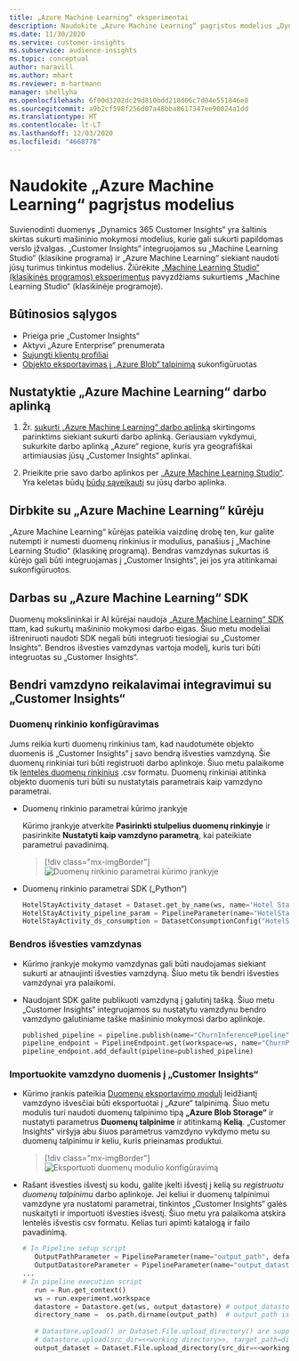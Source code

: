 ```yaml
---
title: „Azure Machine Learning“ eksperimentai
description: Naudokite „Azure Machine Learning“ pagrįstus modelius „Dynamics 365 Customer Insights“.
ms.date: 11/30/2020
ms.service: customer-insights
ms.subservice: audience-insights
ms.topic: conceptual
author: naravill
ms.author: mhart
ms.reviewer: m-hartmann
manager: shellyha
ms.openlocfilehash: 6f00d3202dc29d810bdd218d06c7d04e551846e8
ms.sourcegitcommit: a9b2cf598f256d07a48bba8617347ee90024a1dd
ms.translationtype: HT
ms.contentlocale: lt-LT
ms.lasthandoff: 12/03/2020
ms.locfileid: "4668778"
---
```

# <a name="use-azure-machine-learning-based-models"></a>Naudokite „Azure Machine Learning“ pagrįstus modelius

Suvienodinti duomenys „Dynamics 365 Customer Insights“ yra šaltinis skirtas sukurti mašininio mokymosi modelius, kurie gali sukurti papildomas verslo įžvalgas. „Customer Insights“ integruojamos su „Machine Learning Studio“ (klasikine programa) ir „Azure Machine Learning“ siekiant naudoti jūsų turimus tinkintus modelius. Žiūrėkite [„Machine Learning Studio“ (klasikinės programos) eksperimentus](machine-learning-studio-experiments.md) pavyzdžiams sukurtiems „Machine Learning Studio“ (klasikinėje programoje). 

## <a name="prerequisites"></a>Būtinosios sąlygos

- Prieiga prie „Customer Insights“
- Aktyvi „Azure Enterprise“ prenumerata
- [Sujungti klientų profiliai](data-unification.md)
- [Objekto eksportavimas į „Azure Blob“ talpinimą](export-azure-blob-storage.md) sukonfigūruotas

## <a name="set-up-azure-machine-learning-workspace"></a>Nustatyktie „Azure Machine Learning“ darbo aplinką

1. Žr. [sukurti „Azure Machine Learning“ darbo aplinką](https://docs.microsoft.com/azure/machine-learning/concept-workspace#-create-a-workspace) skirtingoms parinktims siekiant sukurti darbo aplinką. Geriausiam vykdymui, sukurkite darbo aplinką „Azure“ regione, kuris yra geografiškai artimiausias jūsų „Customer Insights“ aplinkai.

1. Prieikite prie savo darbo aplinkos per [„Azure Machine Learning Studio“](https://ml.azure.com/). Yra keletas būdų [būdų sąveikauti](https://docs.microsoft.com/azure/machine-learning/concept-workspace#tools-for-workspace-interaction) su jūsų darbo aplinka.

## <a name="work-with-azure-machine-learning-designer"></a>Dirbkite su „Azure Machine Learning“ kūrėju

„Azure Machine Learning“ kūrėjas pateikia vaizdinę drobę ten, kur galite nutempti ir numesti duomenų rinkinius ir modulius, panašius į „Machine Learning Studio“ (klasikinę programą). Bendras vamzdynas sukurtas iš kūrėjo gali būti integruojamas į „Customer Insights“, jei jos yra atitinkamai sukonfigūruotos. 
   
## <a name="working-with-azure-machine-learning-sdk"></a>Darbas su „Azure Machine Learning“ SDK

Duomenų mokslininkai ir AI kūrėjai naudoja [„Azure Machine Learning“ SDK](https://docs.microsoft.com/python/api/overview/azure/ml/?view=azure-ml-py&preserve-view=true) ttam, kad sukurtų mašininio mokymosi darbo eigas. Šiuo metu modeliai ištreniruoti naudoti SDK negali būti integruoti tiesiogiai su „Customer Insights“. Bendros išvesties vamzdynas vartoja modelį, kuris turi būti integruotas su „Customer Insights“.

## <a name="batch-pipeline-requirements-to-integrate-with-customer-insights"></a>Bendri vamzdyno reikalavimai integravimui su „Customer Insights“

### <a name="dataset-configuration"></a>Duomenų rinkinio konfigūravimas

Jums reikia kurti duomenų rinkinius tam, kad naudotumėte objekto duomenis iš „Customer Insights“ į savo bendrą išvesties vamzdyną. Šie duomenų rinkiniai turi būti registruoti darbo aplinkoje. Šiuo metu palaikome tik [lentelės duomenų rinkinius](https://docs.microsoft.com/azure/machine-learning/how-to-create-register-datasets#tabulardataset) .csv formatu. Duomenų rinkiniai atitinka objekto duomenis turi būti su nustatytais parametrais kaip vamzdyno parametrai.
   
* Duomenų rinkinio parametrai kūrimo įrankyje
   
     Kūrimo įrankyje atverkite **Pasirinkti stulpelius duomenų rinkinyje** ir pasirinkite **Nustatyti kaip vamzdyno parametrą**, kai pateikiate parametrui pavadinimą.

     > [!div class="mx-imgBorder"]
     > ![Duomenų rinkinio parametrai kūrimo įrankyje](media/intelligence-designer-dataset-parameters.png "Duomenų rinkinio parametrai kūrimo įrankyje")
   
* Duomenų rinkinio parametrai SDK („Python“)
   
   ```python
   HotelStayActivity_dataset = Dataset.get_by_name(ws, name='Hotel Stay Activity Data')
   HotelStayActivity_pipeline_param = PipelineParameter(name="HotelStayActivity_pipeline_param", default_value=HotelStayActivity_dataset)
   HotelStayActivity_ds_consumption = DatasetConsumptionConfig("HotelStayActivity_dataset", HotelStayActivity_pipeline_param)
   ```

### <a name="batch-inference-pipeline"></a>Bendros išvesties vamzdynas
  
* Kūrimo įrankyje mokymo vamzdynas gali būti naudojamas siekiant sukurti ar atnaujinti išvesties vamzdyną. Šiuo metu tik bendri išvesties vamzdynai yra palaikomi.

* Naudojant SDK galite publikuoti vamzdyną į galutinį tašką. Šiuo metu „Customer Insights“ integruojamos su nustatytu vamzdynu bendro vamzdyno galutiniame taške mašininio mokymosi darbo aplinkoje.
   
   ```python
   published_pipeline = pipeline.publish(name="ChurnInferencePipeline", description="Published Churn Inference pipeline")
   pipeline_endpoint = PipelineEndpoint.get(workspace=ws, name="ChurnPipelineEndpoint") 
   pipeline_endpoint.add_default(pipeline=published_pipeline)
   ```

### <a name="import-pipeline-data-into-customer-insights"></a>Importuokite vamzdyno duomenis į „Customer Insights“

* Kūrimo įrankis pateikia [Duomenų eksportavimo modulį](https://docs.microsoft.com/azure/machine-learning/algorithm-module-reference/export-data) leidžiantį vamzdyno išvesčiai būti eksportuotai į „Azure“ talpinimą. Šiuo metu modulis turi naudoti duomenų talpinimo tipą **„Azure Blob Storage“** ir nustatyti parametrus **Duomenų talpinime** ir atitinkamą **Kelią**. „Customer Insights“ viršyja abu šiuos parametrus vamzdyno vykdymo metu su duomenų talpinimu ir keliu, kuris prieinamas produktui.
   > [!div class="mx-imgBorder"]
   > ![Eksportuoti duomenų modulio konfigūravimą](media/intelligence-designer-importdata.png "Eksportuoti duomenų modulio konfigūravimą")
   
* Rašant išvesties išvestį su kodu, galite įkelti išvestį į kelią su *registruotu duomenų talpinimu* darbo aplinkoje. Jei keliui ir duomenų talpinimui vamzdyne yra nustatomi parametrai, tinkintos „Customer Insights“ galės nuskaityti ir importuoti išvesties išvestį. Šiuo metu yra palaikoma atskira lentelės išvestis csv formatu. Kelias turi apimti katalogą ir failo pavadinimą.

   ```python
   # In Pipeline setup script
      OutputPathParameter = PipelineParameter(name="output_path", default_value="HotelChurnOutput/HotelChurnOutput.csv")
      OutputDatastoreParameter = PipelineParameter(name="output_datastore", default_value="workspaceblobstore")
   ...
   # In pipeline execution script
      run = Run.get_context()
      ws = run.experiment.workspace
      datastore = Datastore.get(ws, output_datastore) # output_datastore is parameterized
      directory_name =  os.path.dirname(output_path)  # output_path is parameterized.
      
      # Datastore.upload() or Dataset.File.upload_directory() are supported methods to uplaod the data
      # datastore.upload(src_dir=<<working directory>>, target_path=directory_name, overwrite=False, show_progress=True)
      output_dataset = Dataset.File.upload_directory(src_dir=<<working directory>>, target = (datastore, directory_name)) # Remove trailing "/" from directory_name
   ```
